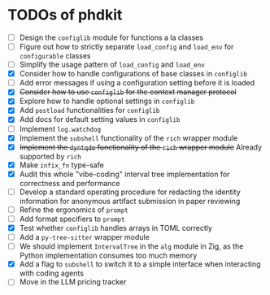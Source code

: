 # TODOs of phdkit

- [ ] Design the `configlib` module for functions a la classes
- [ ] Figure out how to strictly separate `load_config` and `load_env` for `configurable` classes
- [ ] Simplify the usage pattern of `load_config` and `load_env`
- [x] Consider how to handle configurations of base classes in `configlib`
- [ ] Add error messages if using a configuration setting before it is loaded
- [x] ~~Consider how to use `configlib` for the context manager protocol~~
- [x] Explore how to handle optional settings in `configlib`
- [x] Add `postload` functionalities for `configlib`
- [x] Add docs for default setting values in `configlib`
- [ ] Implement `log.watchdog`
- [x] Implement the `subshell` functionality of the `rich` wrapper module
- [x] ~~Implement the `dyntqdm` functionality of the `rich` wrapper module~~ Already supported by `rich`
- [x] Make `infix_fn` type-safe
- [x] Audit this whole "vibe-coding" interval tree implementation for correctness and performance
- [ ] Develop a standard operating procedure for redacting the identity information for anonymous artifact submission in paper reviewing
- [ ] Refine the ergonomics of `prompt`
- [ ] Add format specifiers to `prompt`
- [x] Test whether `configlib` handles arrays in TOML correctly
- [ ] Add a `py-tree-sitter` wrapper module
- [ ] We should implement `IntervalTree` in the `alg` module in Zig, as the Python implementation consumes too much memory
- [x] Add a flag to `subshell` to switch it to a simple interface when interacting with coding agents
- [ ] Move in the LLM pricing tracker
